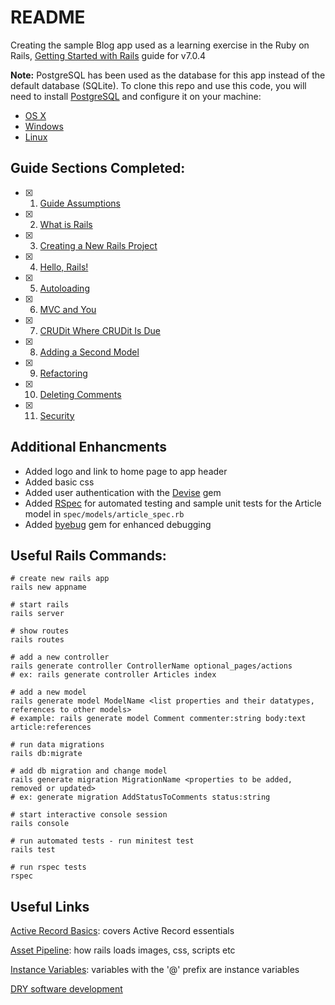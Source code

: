 # README

Creating the sample Blog app used as a learning exercise in the  Ruby on Rails, [Getting Started with Rails](https://guides.rubyonrails.org/getting_started.html) guide for v7.0.4

**Note:** PostgreSQL has been used as the database for this app instead of the default database (SQLite). To clone this repo and use this code, you will need to install [PostgreSQL](https://www.postgresql.org/download/) and configure it on your machine:
- [OS X](https://www.digitalocean.com/community/tutorials/how-to-use-postgresql-with-your-ruby-on-rails-application-on-macos)
- [Windows](https://www.postgresqltutorial.com/postgresql-getting-started/install-postgresql/)
- [Linux](https://www.postgresqltutorial.com/postgresql-getting-started/install-postgresql-linux/)

## Guide Sections Completed:

- [x] 1. [Guide Assumptions](https://guides.rubyonrails.org/getting_started.html#guide-assumptions)
- [x] 2. [What is Rails](https://guides.rubyonrails.org/getting_started.html#what-is-rails-questionmark)
- [x] 3. [Creating a New Rails Project](https://guides.rubyonrails.org/getting_started.html#creating-a-new-rails-project)
- [x] 4. [Hello, Rails!](https://guides.rubyonrails.org/getting_started.html#hello-rails-bang)
- [x] 5. [Autoloading](https://guides.rubyonrails.org/getting_started.html#autoloading)
- [x] 6. [MVC and You](https://guides.rubyonrails.org/getting_started.html#mvc-and-you)
- [x] 7. [CRUDit Where CRUDit Is Due](https://guides.rubyonrails.org/getting_started.html#crudit-where-crudit-is-due)
- [x] 8. [Adding a Second Model](https://guides.rubyonrails.org/getting_started.html#adding-a-second-model)
- [x] 9. [Refactoring](https://guides.rubyonrails.org/getting_started.html#refactoring)
- [x] 10. [Deleting Comments](https://guides.rubyonrails.org/getting_started.html#deleting-comments)
- [x] 11. [Security](https://guides.rubyonrails.org/getting_started.html#security)

## Additional Enhancments
- Added logo and link to home page to app header
- Added basic css
- Added user authentication with the [Devise](https://github.com/heartcombo/devise) gem
- Added [RSpec](https://rspec.info/documentation/5.0/rspec-rails/) for automated testing and sample unit tests for the Article model in `spec/models/article_spec.rb`
- Added [byebug](https://github.com/deivid-rodriguez/byebug) gem for enhanced debugging

## Useful Rails Commands:
```
# create new rails app
rails new appname

# start rails
rails server

# show routes
rails routes

# add a new controller
rails generate controller ControllerName optional_pages/actions
# ex: rails generate controller Articles index

# add a new model
rails generate model ModelName <list properties and their datatypes, references to other models>
# example: rails generate model Comment commenter:string body:text article:references

# run data migrations
rails db:migrate

# add db migration and change model
rails generate migration MigrationName <properties to be added, removed or updated>
# ex: generate migration AddStatusToComments status:string

# start interactive console session
rails console

# run automated tests - run minitest test
rails test

# run rspec tests
rspec
```

## Useful Links

[Active Record Basics](https://guides.rubyonrails.org/active_record_basics.html): covers Active Record essentials

[Asset Pipeline](https://guides.rubyonrails.org/asset_pipeline.html): how rails loads images, css, scripts etc

[Instance Variables](https://www.rubyguides.com/2019/07/ruby-instance-variables/): variables with the '@' prefix are instance variables

[DRY software development](https://medium.com/0xcode/dry-dont-repeat-yourself-avoiding-redundancy-in-software-programming-e264ec97276e)